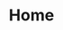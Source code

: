 ---
title: Home
description: "This is metadata from content/_index.md. An _index.md file signals to Hugo that this is a 'branch'. 
  Use this to tell Hugo that this content is a section of your site, e.g., mysite/, mysite/blog, and provide metadata in your front matter for that section."
mascot: The goose is mightier than the sword
animals:
  - name: tui
    is_bird: true
  - name: kea
    is_bird: true
  - name: weta
    is_bird: false
  - name: tuatara
    is_bird: false
  - name: pukeko
    is_bird: true
  - name: piwakawaka
    is_bird: true
  - name: kereru
    is_bird: true
  - name: weka
    is_bird: true
  - name: pekapeka
    is_bird: false
---